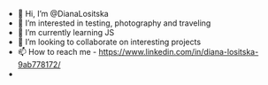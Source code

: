 - 👋 Hi, I’m @DianaLositska
- 👀 I’m interested in testing, photography and traveling
- 🌱 I’m currently learning JS
- 💞️ I’m looking to collaborate on interesting projects
- 📫 How to reach me - https://www.linkedin.com/in/diana-lositska-9ab778172/
- 

<!---
DianaLositska/DianaLositska is a ✨ special ✨ repository because its `README.md` (this file) appears on your GitHub profile.
You can click the Preview link to take a look at your changes.
--->

